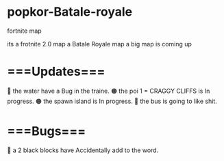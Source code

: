 # popkor-Batale-royale
fortnite  map

its a frotnite 2.0 map 
a Batale Royale map 
a big map is coming up

# ===Updates===
🔴 the water have a Bug in the traine.
🟠 the poi 1 = CRAGGY CLIFFS is In progress.
🟠 the spawn island is In progress.
🔴 the bus is going to like shit.
# ===Bugs===
🔴 a 2 black blocks have Accidentally
add to the word.
